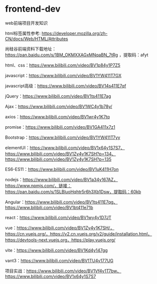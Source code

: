 # frontend-dev
web前端项目开发知识


html标签属性参考:
https://developer.mozilla.org/zh-CN/docs/Web/HTML/Attributes


尚硅谷前端资料下载地址：https://pan.baidu.com/s/1BM_OKMXXAGxMNqaBN_7tRg ，提取码：afyt

html、css：https://www.bilibili.com/video/BV1p84y1P7Z5

javascript：https://www.bilibili.com/video/BV1YW411T7GX

javascript高级：https://www.bilibili.com/video/BV14s411E7qf

jQuery：https://www.bilibili.com/video/BV1ts411E7ag

Ajax：https://www.bilibili.com/video/BV1WC4y1b78y/

axios：https://www.bilibili.com/video/BV1wr4y1K7tq

promise：https://www.bilibili.com/video/BV1GA411x7z1

Bootstrap：https://www.bilibili.com/video/BV1YW411T7yy

elementUI：https://www.bilibili.com/video/BV1x64y1S7S7、https://www.bilibili.com/video/BV1Zy4y1K7SH?p=134、https://www.bilibili.com/video/BV1Zy4y1K7SH?p=135

ES6-ES11：https://www.bilibili.com/video/BV1uK411H7on

nodejs：https://www.bilibili.com/video/BV1a34y167AZ，https://www.npmjs.com/，链接：https://pan.baidu.com/s/1SLBluoHqhtr5r6h3Xb1Dsw，提取码：60kb

Angular：https://www.bilibili.com/video/BV1ts411E7qg、https://www.bilibili.com/video/BV1bt411e71b

react：https://www.bilibili.com/video/BV1wy4y1D7JT

vue：https://www.bilibili.com/video/BV1Zy4y1K7SH/，https://cn.vuejs.org/，https://v2.cn.vuejs.org/v2/guide/installation.html，https://devtools-next.vuejs.org，https://play.vuejs.org/

vite：https://www.bilibili.com/video/BV1Kd4y147gg

vant3：https://www.bilibili.com/video/BV1TU4y177UG


项目实战：https://www.bilibili.com/video/BV1Vf4y1T7bw、https://www.bilibili.com/video/BV1x64y1S7S7